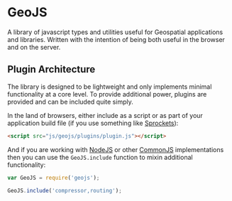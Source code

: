 # GeoJS

A library of javascript types and utilities useful for Geospatial applications and libraries.  Written with the intention of being both useful in the browser and on the server.

## Plugin Architecture

The library is designed to be lightweight and only implements minimal functionality at a core level.  To provide additional power, plugins are provided and can be included quite simply.

In the land of browsers, either include as a script or as part of your application build file (if you use something like [Sprockets](http://getsprockets.com/)):

```html
<script src="js/geojs/plugins/plugin.js"></script>
```

And if you are working with [NodeJS](http://nodejs.org/) or other [CommonJS](http://commonjs.org/) implementations then you can use the `GeoJS.include` function to mixin additional functionality:

```js
var GeoJS = require('geojs');

GeoJS.include('compressor,routing');
```

